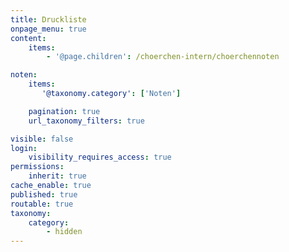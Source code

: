 ```yaml
---
title: Druckliste
onpage_menu: true
content:
    items:
        - '@page.children': /choerchen-intern/choerchennoten

noten:
    items:
       '@taxonomy.category': ['Noten']

    pagination: true
    url_taxonomy_filters: true

visible: false
login:
    visibility_requires_access: true
permissions:
    inherit: true
cache_enable: true
published: true
routable: true
taxonomy:
    category:
        - hidden
---
```


